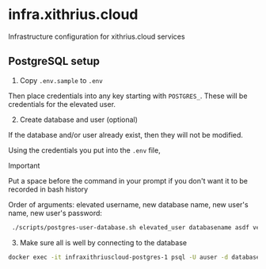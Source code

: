 # infra.xithrius.cloud

Infrastructure configuration for xithrius.cloud services

## PostgreSQL setup

1. Copy `.env.sample` to `.env`

Then place credentials into any key starting with `POSTGRES_`. These will be credentials for the elevated user.

2. Create database and user (optional)

If the database and/or user already exist, then they will not be modified.

Using the credentials you put into the `.env` file,

> [!IMPORTANT]
> Put a space before the command in your prompt if you don't want it to be recorded in bash history

Order of arguments: elevated username, new database name, new user's name, new user's password:

```bash
 ./scripts/postgres-user-database.sh elevated_user databasename asdf very_important_password
```

3. Make sure all is well by connecting to the database

```bash
docker exec -it infraxithriuscloud-postgres-1 psql -U auser -d databasename
```
